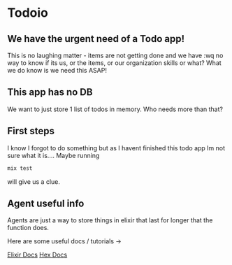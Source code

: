 # Todoio

## We have the urgent need of a Todo app!

This is no laughing matter - items are not getting done and we have :wq
no way to know if its us, or the items, or our organization skills or what? What we do know is we need this ASAP!

## This app has no DB

We want to just store 1 list of todos in memory. Who needs more than that?

## First steps

I know I forgot to do something but as I havent finished this todo app Im not sure what it is....
Maybe running

``` bash
mix test
```

will give us a clue.

## Agent useful info

Agents are just a way to store things in elixir that last for longer that the function does.

Here are some useful docs / tutorials ->

[Elixir Docs](https://elixir-lang.org/getting-started/mix-otp/agent.html)
[Hex Docs](https://hexdocs.pm/elixir/1.12/Agent.html)